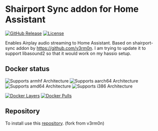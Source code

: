 # Shairport Sync addon for Home Assistant

[![GitHub Release][releases-shield]][releases]
[![License][license-shield]](LICENSE)

Enables Airplay audio streaming to Home Assistant. 
Based on shairport-sync addon by https://github.com/v3rm0n.
I am trying to update it to support libasound2 so that it would work on my hassio setup. 

## Docker status

![Supports armhf Architecture][armhf-shield]
![Supports aarch64 Architecture][aarch64-shield]
![Supports amd64 Architecture][amd64-shield]
![Supports i386 Architecture][i386-shield]

[![Docker Layers][layers-shield]][microbadger]
[![Docker Pulls][pulls-shield]][dockerhub]

## Repository

To install use this [repository](https://github.com/lucazertyui/hassio). (fork from v3rm0n)

[aarch64-shield]: https://img.shields.io/badge/architecture-aarch64-blue.svg
[armhf-shield]: https://img.shields.io/badge/architecture-armhf-blue.svg
[amd64-shield]: https://img.shields.io/badge/architecture-amd64-blue.svg
[i386-shield]: https://img.shields.io/badge/architecture-i386-blue.svg
[license-shield]: https://img.shields.io/github/license/v3rm0n/addon-shairport-sync.svg
[dockerhub]: https://hub.docker.com/r/maidok/shairport-sync
[layers-shield]: https://images.microbadger.com/badges/image/maidok/shairport-sync.svg
[microbadger]: https://microbadger.com/images/maidok/shairport-sync
[pulls-shield]: https://img.shields.io/docker/pulls/maidok/shairport-sync.svg
[version-shield]: https://images.microbadger.com/badges/version/maidok/shairport-sync.svg
[releases-shield]: https://img.shields.io/github/release/v3rm0n/addon-shairport-sync.svg
[releases]: https://github.com/v3rm0n/addon-shairport-sync/releases
